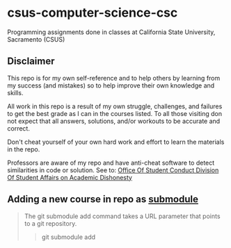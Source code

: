 # csus-computer-science-csc

Programming assignments done in classes at California State University, Sacramento (CSUS)

## Disclaimer 

This repo is for my own self-reference and to help others by learning from my success (and mistakes) so to help improve their own knowledge and skills.

All work in this repo is a result of my own struggle, challenges, and failures to get the best grade as I can in the courses listed.
To all those visiting don not expect that all answers, solutions, and/or workouts to be accurate and correct.

Don't cheat yourself of your own hard work and effort to learn the materials in the repo.

Professors are aware of my repo and have anti-cheat software to detect similarities in code or solution.
See to: [Office Of Student Conduct Division Of Student Affairs on Academic Dishonesty]( https://www.csus.edu/student-affairs/student-conduct/academic-dishonesty.html)

## Adding a new course in repo as [submodule](https://www.atlassian.com/git/tutorials/git-submodule)

>The git submodule add command takes a URL parameter that points to a git repository.
>>git submodule add

